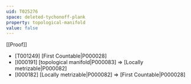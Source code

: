 ```yaml
---
uid: T025276
space: deleted-tychonoff-plank
property: topological-manifold
value: false
---
```

[[Proof]]

* [T001249] [First Countable|P000028]
* [I000191] [topological manifold|P000083] => [Locally metrizable|P000082]
* [I000182] [Locally metrizable|P000082] => [First Countable|P000028]

